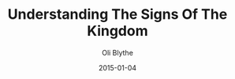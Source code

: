 ---
layout: post
passage: Mark 7:31-8:21	
title: Understanding The Signs Of The Kingdom
author: Oli Blythe
date: 2015-01-04
categories: Mark
---	
